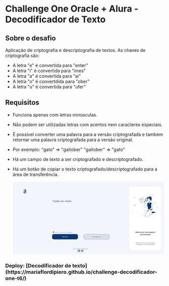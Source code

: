 <h1>Challenge One Oracle + Alura - Decodificador de Texto</h1>


<h2>Sobre o desafio</h2>

Aplicação de criptografia e descriptografia de textos.
As chaves de criptografia são:
 - A letra "e" é convertida para "enter"
 - A letra "i" é convertida para "imes"
 - A letra "a" é convertida para "ai"
 - A letra "o" é convertdida para "ober"
 - A letra "u" é convertida para "ufer"


<h2>Requisitos</h2>

 - Funciona apenas com letras minúsculas.
- Não podem ser utilizadas letras com acentos nem caracteres especiais.
- É possível converter uma palavra para a versão criptografada e também retornar uma palavra criptografada para a versão original.
- Por exemplo:
"gato" => "gaitober"
"gaitober" => "gato"

- Há um campo de texto a ser criptografado e descriptografado.
- Há um botão de copiar o texto criptografado/descriptografado para a área de transferência.

  ![Tela do decodificador](https://github.com/MariaFlorDiPiero/challenge-decodificador-one-t6/blob/main/Captura%20de%20Tela%20(488).png?raw=true)

<h3>Deploy: [Decodificador de texto] (https://mariaflordipiero.github.io/challenge-decodificador-one-t6/) </h3>

